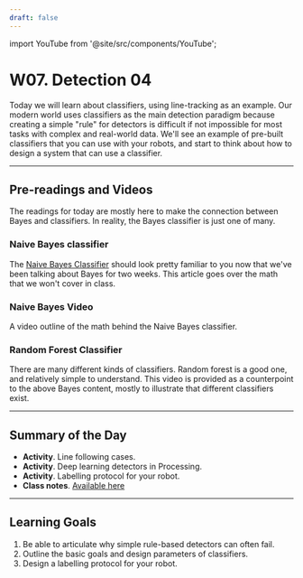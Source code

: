 ```yaml
---
draft: false
---
```


import YouTube from '@site/src/components/YouTube';


# W07. Detection 04
Today we will learn about classifiers, using line-tracking as an example. Our modern world uses classifiers as the main detection paradigm because creating a simple "rule" for detectors is difficult if not impossible for most tasks with complex and real-world data. We'll see an example of pre-built classifiers that you can use with your robots, and start to think about how to design a system that can use a classifier.

---
## Pre-readings and Videos
The readings for today are mostly here to make the connection between Bayes and classifiers. In reality, the Bayes classifier is just one of many.

### Naive Bayes classifier
The [Naive Bayes Classifier](https://www.ibm.com/think/topics/naive-bayes) should look pretty familiar to you now that we've been talking about Bayes for two weeks. This article goes over the math that we won't cover in class.

### Naive Bayes Video
<YouTube id="lFJbZ6LVxN8" />
A video outline of the math behind the Naive Bayes classifier.

### Random Forest Classifier
<YouTube id="gkXX4h3qYm4" />
There are many different kinds of classifiers. Random forest is a good one, and relatively simple to understand. This video is provided as a counterpoint to the above Bayes content, mostly to illustrate that different classifiers exist.


---
## Summary of the Day

- **Activity**. Line following cases.
- **Activity**. Deep learning detectors in Processing.
- **Activity**. Labelling protocol for your robot.
- **Class notes**. [Available here](/pdf/W07.%20Detection%2004.pdf)

<!-- - **Lesson**. [Slug](/teaching/lessons/LINK.md). -->

---
## Learning Goals
1. Be able to articulate why simple rule-based detectors can often fail.
2. Outline the basic goals and design parameters of classifiers.
3. Design a labelling protocol for your robot.